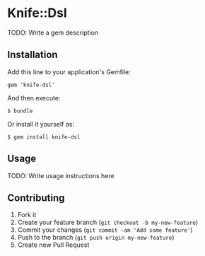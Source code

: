 # Knife::Dsl

TODO: Write a gem description

## Installation

Add this line to your application's Gemfile:

    gem 'knife-dsl'

And then execute:

    $ bundle

Or install it yourself as:

    $ gem install knife-dsl

## Usage

TODO: Write usage instructions here

## Contributing

1. Fork it
2. Create your feature branch (`git checkout -b my-new-feature`)
3. Commit your changes (`git commit -am 'Add some feature'`)
4. Push to the branch (`git push origin my-new-feature`)
5. Create new Pull Request
